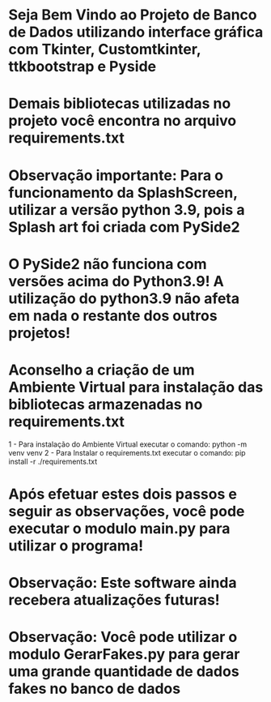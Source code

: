 # Seja Bem Vindo ao Projeto de Banco de Dados utilizando interface gráfica com Tkinter, Customtkinter, ttkbootstrap e Pyside
# Demais bibliotecas utilizadas no projeto você encontra no arquivo requirements.txt

# Observação importante: Para o funcionamento da SplashScreen, utilizar a versão python 3.9, pois a Splash art foi criada com PySide2
# O PySide2 não funciona com versões acima do Python3.9! A utilização do python3.9 não afeta em nada o restante dos outros projetos!

# Aconselho a criação de um Ambiente Virtual para instalação das bibliotecas armazenadas no requirements.txt

1 - Para instalação do Ambiente Virtual executar o comando: python -m venv venv
2 - Para Instalar o requirements.txt executar o comando: pip install -r ./requirements.txt

# Após efetuar estes dois passos e seguir as observações, você pode executar o modulo main.py para utilizar o programa!


# Observação: Este software ainda recebera atualizações futuras!
# Observação: Você pode utilizar o modulo GerarFakes.py para gerar uma grande quantidade de dados fakes no banco de dados